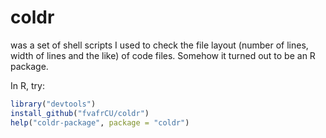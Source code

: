 # coldr
was a set of shell scripts I used to check the file layout (number of lines,
width of lines and the like) of code files.
Somehow it turned out to be an R package.

In R, try:

```R
library("devtools")
install_github("fvafrCU/coldr")
help("coldr-package", package = "coldr")
```

